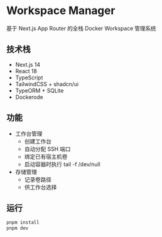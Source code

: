 # Workspace Manager

基于 Next.js App Router 的全栈 Docker Workspace 管理系统

## 技术栈

- Next.js 14
- React 18
- TypeScript
- TailwindCSS + shadcn/ui
- TypeORM + SQLite
- Dockerode

## 功能

- 工作台管理
  - 创建工作台
  - 自动分配 SSH 端口
  - 绑定已有宿主机卷
  - 启动容器时执行 tail -f /dev/null
- 存储管理
  - 记录卷路径
  - 供工作台选择

## 运行

```bash
pnpm install
pnpm dev
